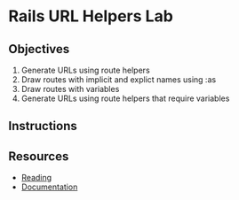 # Rails URL Helpers Lab 

## Objectives

1. Generate URLs using route helpers
2. Draw routes with implicit and explict names using :as
3. Draw routes with variables
4. Generate URLs using route helpers that require variables

## Instructions




## Resources

* [Reading](https://github.com/learn-co-curriculum/rails-url-helpers-readme)
* [Documentation](https://github.com/learn-co-curriculum/rails-url-helpers-readme)